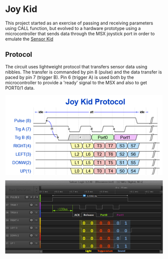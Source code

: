 # Joy Kid 

This project started as an exercise of passing and receiving parameters using CALL function, but evolved to a hardware prototype using a microcontroller that sends data through the MSX joystick port in order to emulate the 
[Sensor Kid](https://www.msx.org/wiki/Micomsoft_Sensor_Kid/) 

## Protocol

The circuit uses lightweight protocol that transfers sensor data using nibbles. The transfer is commanded by pin 8 (pulse) and the data transfer is paced by pin 7 (trigger B). Pin 6 (trigger A) is used both by the microcontroller to provide a 'ready' signal to the MSX and also to get PORT0/1 data.

![Picture](/docs/Joykid.png)

![Picture](/docs/Joykid_Capture.png)

